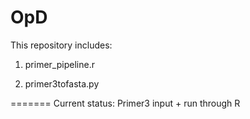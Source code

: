 # OpD

This repository includes:

1. primer_pipeline.r 

2. primer3tofasta.py 

=======
Current status: 
Primer3 input + run through R
